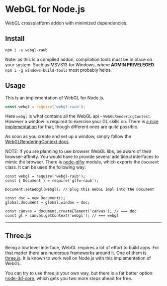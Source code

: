 # WebGL for Node.js

WebGL crossplatform addon with minimized dependencies.


## Install

```
npm i -s webgl-raub
```

Note: as this is a compiled addon, compilation tools must be in place on your system.
Such as MSVS13 for Windows, where **ADMIN PRIVELEGED** `npm i -g windows-build-tools` most probably helps.


## Usage

This is an implementation of WebGL for Node.js.

```js
const webgl = require('webgl-raub');
```

Here `webgl` is what contains all the WebGL api - `WebGLRenderingContext`.
However a window is required to exercise your GL skills on. There is
[a nice implementation](https://github.com/raub/node-glfw) for that,
though different ones are quite possible.

As soon as you create and set up a window, simply follow the
[WebGLRenderingContext docs](https://developer.mozilla.org/en-US/docs/Web/API/WebGLRenderingContext).

NOTE: If you are planning to use browser WebGL libs, be aware of their browser-affinity.
You would have to provide several additional interfaces to mimic the browser.
There is [node-glfw](https://github.com/raub/node-glfw) module, which exports the
`Document` class. It can be used the following way:

```
const webgl = require('webgl-raub');
const { Document } = require('glfw-raub');

Document.setWebgl(webgl); // plug this WebGL impl into the Document

const doc = new Document();
global.document = global.window = doc;

const canvas = document.createElement('canvas'); // === doc
const gl = canvas.getContext('webgl'); // === webgl
```


---

## Three.js

Being a low level interface, WebGL requires a lot of effort to build apps. For
that matter there are numerous frameworks around it. One of them is
[three.js](https://threejs.org/). It is known to work well on Node.js with this
implementation of WebGL.


You can try to use three.js your own way, but there is
a far better option: [node-3d-core](https://github.com/raub/node-3d-core),
which gets you two more steps ahead for free.
